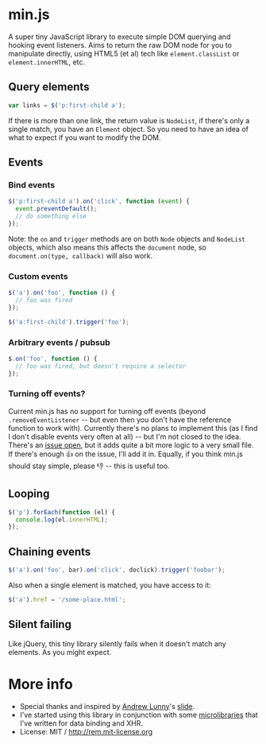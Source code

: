 # min.js

A super tiny JavaScript library to execute simple DOM querying and hooking event listeners. Aims to return the raw DOM node for you to manipulate directly, using HTML5 (et al) tech like `element.classList` or `element.innerHTML`, etc.

## Query elements

```js
var links = $('p:first-child a');
```

If there is more than one link, the return value is `NodeList`, if there's only a single match, you have an `Element` object. So you need to have an idea of what to expect if you want to modify the DOM.

## Events

### Bind events

```js
$('p:first-child a').on('click', function (event) {
  event.preventDefault();
  // do something else
});
```

Note: the `on` and `trigger` methods are on both `Node` objects and `NodeList` objects, which also means this affects the `document` node, so `document.on(type, callback)` will also work.

### Custom events

```js
$('a').on('foo', function () {
  // foo was fired
});

$('a:first-child').trigger('foo');
```

### Arbitrary events / pubsub

```js
$.on('foo', function () {
  // foo was fired, but doesn't require a selector
});
```

### Turning off events?

Current min.js has no support for turning off events (beyond `.removeEventListener` -- but even then you don't have the reference function to work with). Currently there's no plans to implement this (as I find I don't disable events very often at all) -- but I'm not closed to the idea. There's an [issue open](https://github.com/remy/min.js/pull/8), but it adds quite a bit more logic to a very small file. If there's enough :thumbsup: on the issue, I'll add it in. Equally, if you think min.js should stay simple, please :thumbsdown: -- this is useful too.

## Looping

```js
$('p').forEach(function (el) {
  console.log(el.innerHTML);
});
```

## Chaining events

```js
$('a').on('foo', bar).on('click', doclick).trigger('foobar');
```

Also when a single element is matched, you have access to it:

```js
$('a').href = '/some-place.html';
```

## Silent failing

Like jQuery, this tiny library silently fails when it doesn't match any elements. As you might expect.

# More info

* Special thanks and inspired by [Andrew Lunny](http://github.com/alunny)'s [slide](http://youtu.be/ssR7SKJfcG4?t=20m14s).
* I've started using this library in conjunction with some [microlibraries](https://github.com/remy/libraries) that I've written for data binding and XHR.
* License: MIT / http://rem.mit-license.org
